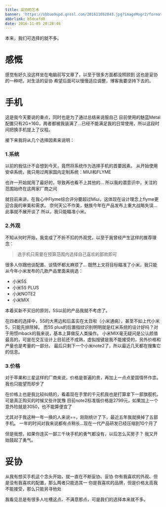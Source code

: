 ```yaml
---
title: 妥协的艺术
banner: 'https://obbuo9upd.qnssl.com/201611052043.jpg?imageMogr2/format/webp'
abbrlink: b5dcefd0
date: 2016-11-05 20:28:48
---
```


本来，我们可选择的就不多。
<!--more-->

# 感慨

感觉有好久没这样坐在电脑前写文章了，以至于很多方面都没照顾到
这也是妥协的一种吧，对生活的妥协
希望后面可以慢慢适应调整，博客我要坚持下去的。

# 手机

这是我今天要说的重点，同时也是为了通过总结来说服自己
目前使用的魅蓝Metal配置只有2G+16G，两者都被我装满了...已经不能满足我的日常使用，所以这段时间把换手机提上了议程。

接下来我将从几个选择因素来说明：
### 1.系统

以前的我估计不会想到今天，竟然将系统作为选择手机的首要因素。
从开始使用安卓系统，我只用过两家国内定制系统：MIUI和FLYME

也许一开始就用了最好的，导致再也看不上其他的...
所以我的潜意识中，关注的范围始终在这两家厂商之间

就目前来讲，在我心中Flyme综合评分要超过Miui，这体现在设计理念上flyme更迎合我的审美和需求。
奈何天公不作美，魅族今年在产品发布上重大战略失误...此事就不展开谈了
所以，我只能瞄准小米。

### 2.外观

不知从何时开始，我变成了不折不扣的外观党，以至于我曾经产生这样的推荐理念：

> 选手机只需要在预算范围内选择自己喜欢的那款即可

很多人你跟他谈配置、谈情怀都太麻烦了...
既然上文将目标瞄准了小米，我只能从今年小米发布的几款产品里面来挑选：
- 小米5S
- 小米5S PLUS
- 小米NOTE2
- 小米MIX

本着买新不买旧的原则，5S以前的产品我就不考虑了。

在四者的选择中，5S的大黑边和后盖实在太丑啦（小米通病），甚至不如上代小米5，只能先排除掉。
而5S plus的后置指纹识别明明就是红米系统的设计好吗？对于用惯mback的我来说，基本上算做反人类操作。
小米MIX毫无疑问是公认颜值最高的，可是在交互设计上目前还不成熟，虚拟按键是我不能接受的，另外价格和产量也是考量的一部分。
最后只剩下一个小米note2了，所以最近几天都在搜集它的信息。

### 3.价格

对于苹果和三星这样的厂商来说，价格是普遍的贵，再加上一点点爱国情怀作祟。
我也只能望而却步了

在价格上也是我比较纠结的，看着现在手里的千元机我也是打算拿下一部旗舰机，可是真正购买的时候又些许犹豫
目前note2标准版价格是2799元，如果加上一个意外险就是3050，也不能算便宜了

尤其对于我这种一年一换的人来说==，刚刚统计了下，最近五年我就换掉了五部手机。
一年的时间对我来说都有点稍长...现在一代产品研发已经压缩到10个月了

但是我想，如果你连买一部三千块手机的勇气都没有，以后怎么买房子？
我又开始鼓起了勇气。

# 妥协

从我有想买手机这个念头开始，就一直在不断妥协、妥协
你有我喜欢的外观、但是没有我喜欢的配置，那么两者只能选其一
你是我喜欢的品牌，但是价格太高我不能接受，那么只能另寻他处

我看见总是有很多人吐槽这点、不满意那点，可是我们的选择本来就不多。
